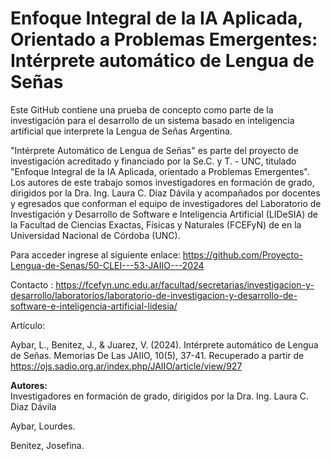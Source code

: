 # Enfoque Integral de la IA Aplicada, Orientado a Problemas Emergentes: Intérprete automático de Lengua de Señas

Este GitHub contiene una prueba de concepto como parte de la investigación para el desarrollo de un sistema basado en inteligencia artificial que interprete la Lengua de Señas Argentina.

"Intérprete Automático de Lengua de Señas" es parte del proyecto de investigación acreditado y financiado por la Se.C. y T. - UNC, titulado "Enfoque Integral de la IA Aplicada, orientado a Problemas Emergentes". Los autores de este trabajo somos investigadores en formación de grado, dirigidos por la Dra. Ing. Laura C. Diaz Dávila y acompañados por docentes y egresados que conforman el equipo de investigadores del Laboratorio de Investigación y Desarrollo de Software e Inteligencia Artificial (LIDeSIA) de la Facultad de Ciencias Exactas, Físicas y Naturales (FCEFyN) de  en la Universidad Nacional de Córdoba (UNC).

Para acceder ingrese al siguiente enlace:
https://github.com/Proyecto-Lengua-de-Senas/50-CLEI---53-JAIIO---2024 


Contacto : https://fcefyn.unc.edu.ar/facultad/secretarias/investigacion-y-desarrollo/laboratorios/laboratorio-de-investigacion-y-desarrollo-de-software-e-inteligencia-artificial-lidesia/

Artículo: 

Aybar, L., Benitez, J., & Juarez, V. (2024). Intérprete automático de Lengua de Señas. Memorias De Las JAIIO, 10(5), 37-41. Recuperado a partir de https://ojs.sadio.org.ar/index.php/JAIIO/article/view/927 

**Autores:**  
Investigadores en formación de grado, dirigidos por la Dra. Ing. Laura C. Diaz Dávila  

Aybar, Lourdes.

Benitez, Josefina.
